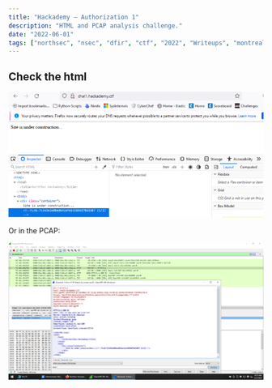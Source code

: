```yaml
---
title: "Hackademy – Authorization 1"
description: "HTML and PCAP analysis challenge."
date: "2022-06-01"
tags: ["northsec", "nsec", "dfir", "ctf", "2022", "Writeups", "montreal"]
---
```


## Check the html

![image](1.png)

Or in the PCAP:

![image](2.png)

